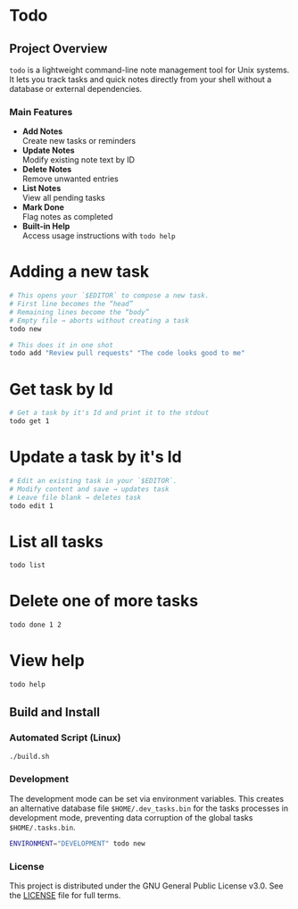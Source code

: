 # Todo

## Project Overview

`todo` is a lightweight command-line note management tool for Unix systems. 
It lets you track tasks and quick notes directly from your shell without a database or external dependencies.

### Main Features
- **Add Notes**  
  Create new tasks or reminders  
- **Update Notes**  
  Modify existing note text by ID  
- **Delete Notes**  
  Remove unwanted entries  
- **List Notes**  
  View all pending tasks  
- **Mark Done**  
  Flag notes as completed  
- **Built-in Help**  
  Access usage instructions with `todo help`

# Adding a new task

```bash
# This opens your `$EDITOR` to compose a new task.  
# First line becomes the “head”  
# Remaining lines become the “body”  
# Empty file → aborts without creating a task  
todo new

# This does it in one shot
todo add "Review pull requests" "The code looks good to me"
```

# Get task by Id
```bash
# Get a task by it's Id and print it to the stdout
todo get 1
```

# Update a task by it's Id
```bash
# Edit an existing task in your `$EDITOR`.  
# Modify content and save → updates task  
# Leave file blank → deletes task  
todo edit 1
```

# List all tasks
```bash
todo list
```

# Delete one of more tasks
```bash
todo done 1 2
```

# View help
```bash
todo help
```

## Build and Install
### Automated Script (Linux)

```bash
./build.sh
```

### Development

The development mode can be set via environment variables. This creates an alternative database file `$HOME/.dev_tasks.bin`
for the tasks processes in development mode, preventing data corruption of the global tasks `$HOME/.tasks.bin`.
```bash
ENVIRONMENT="DEVELOPMENT" todo new
```

### License
This project is distributed under the GNU General Public License v3.0. See the [LICENSE](LICENSE) file for full terms.
